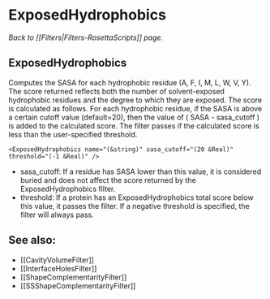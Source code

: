 # ExposedHydrophobics
*Back to [[Filters|Filters-RosettaScripts]] page.*
## ExposedHydrophobics

Computes the SASA for each hydrophobic residue (A, F, I, M, L, W, V, Y). The score returned reflects both the number of solvent-exposed hydrophobic residues and the degree to which they are exposed. The score is calculated as follows. For each hydrophobic residue, if the SASA is above a certain cutoff value (default=20), then the value of ( SASA - sasa\_cutoff ) is added to the calculated score. The filter passes if the calculated score is less than the user-specified threshold.

```
<ExposedHydrophobics name="(&string)" sasa_cutoff="(20 &Real)" threshold="(-1 &Real)" />
```

-   sasa\_cutoff: If a residue has SASA lower than this value, it is considered buried and does not affect the score returned by the ExposedHydrophobics filter.
-   threshold: If a protein has an ExposedHydrophobics total score below this value, it passes the filter. If a negative threshold is specified, the filter will always pass.

## See also:

* [[CavityVolumeFilter]]
* [[InterfaceHolesFilter]]
* [[ShapeComplementarityFilter]]
* [[SSShapeComplementarityFilter]]

